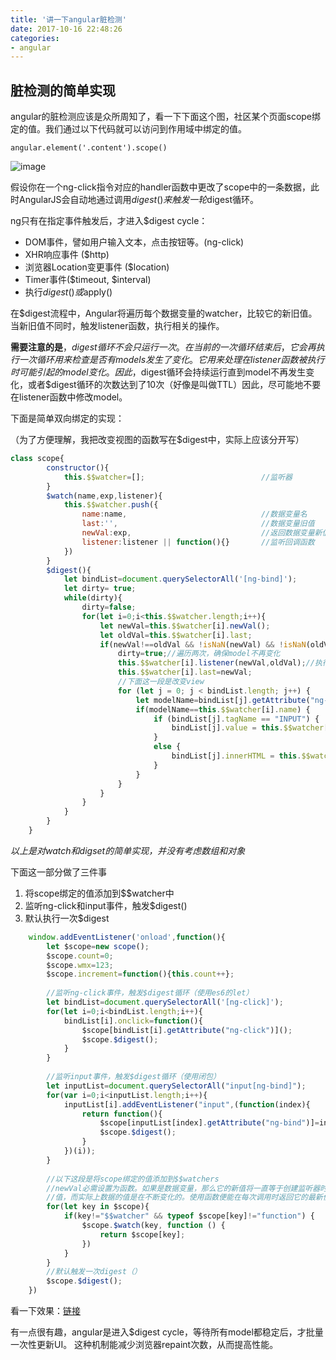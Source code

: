 ```yaml
---
title: '讲一下angular脏检测'
date: 2017-10-16 22:48:26
categories:
- angular
---
```

## 脏检测的简单实现
angular的脏检测应该是众所周知了，看一下下面这个图，社区某个页面scope绑定的值。我们通过以下代码就可以访问到作用域中绑定的值。

```
angular.element('.content').scope()

```
![image](../../../../upload/ngWatchers.jpg)

假设你在一个ng-click指令对应的handler函数中更改了scope中的一条数据，此时AngularJS会自动地通过调用$digest()来触发一轮$digest循环。

ng只有在指定事件触发后，才进入$digest cycle：

- DOM事件，譬如用户输入文本，点击按钮等。(ng-click)
- XHR响应事件 ($http)
- 浏览器Location变更事件 ($location)
- Timer事件($timeout, $interval)
- 执行$digest()或$apply()

在$digest流程中，Angular将遍历每个数据变量的watcher，比较它的新旧值。当新旧值不同时，触发listener函数，执行相关的操作。

**需要注意的是**，$digest循环不会只运行一次。在当前的一次循环结束后，它会再执行一次循环用来检查是否有models发生了变化。它用来处理在listener函数被执行时可能引起的model变化。因此，$digest循环会持续运行直到model不再发生变化，或者$digest循环的次数达到了10次（好像是叫做TTL）因此，尽可能地不要在listener函数中修改model。

下面是简单双向绑定的实现：

（为了方便理解，我把改变视图的函数写在$digest中，实际上应该分开写）

```javascript
class scope{
        constructor(){
            this.$$watcher=[];                          //监听器
        }
        $watch(name,exp,listener){
            this.$$watcher.push({
                name:name,                              //数据变量名
                last:'',                                //数据变量旧值
                newVal:exp,                             //返回数据变量新值的函数
                listener:listener || function(){}       //监听回调函数
            })
        }
        $digest(){
            let bindList=document.querySelectorAll('[ng-bind]');
            let dirty= true;
            while(dirty){
                dirty=false;
                for(let i=0;i<this.$$watcher.length;i++){
                    let newVal=this.$$watcher[i].newVal();
                    let oldVal=this.$$watcher[i].last;
                    if(newVal!==oldVal && !isNaN(newVal) && !isNaN(oldVal)){
                        dirty=true;//遍历两次，确保model不再变化
                        this.$$watcher[i].listener(newVal,oldVal);//执行监听函数
                        this.$$watcher[i].last=newVal;
                        //下面这一段是改变view
                        for (let j = 0; j < bindList.length; j++) {
                            let modelName=bindList[j].getAttribute("ng-bind");
                            if(modelName==this.$$watcher[i].name) {
                                if (bindList[j].tagName == "INPUT") {
                                    bindList[j].value = this.$$watcher[i].newVal();
                                }
                                else {
                                    bindList[j].innerHTML = this.$$watcher[i].newVal()
                                }
                            }
                        }
                    }
                }
            }
        }
    }
```
*以上是对$watch和$digset的简单实现，并没有考虑数组和对象*

下面这一部分做了三件事
1. 将scope绑定的值添加到$$watcher中
2. 监听ng-click和input事件，触发$digest()
3. 默认执行一次$digest
```javascript
    window.addEventListener('onload',function(){
        let $scope=new scope();
        $scope.count=0;
        $scope.wmx=123;
        $scope.increment=function(){this.count++};
        
        //监听ng-click事件，触发$digest循环（使用es6的let）
        let bindList=document.querySelectorAll('[ng-click]');
        for(let i=0;i<bindList.length;i++){
            bindList[i].onclick=function(){
                $scope[bindList[i].getAttribute("ng-click")]();
                $scope.$digest(); 
            }
        }
        
        //监听input事件，触发$digest循环（使用闭包）
        let inputList=document.querySelectorAll("input[ng-bind]");         
        for(var i=0;i<inputList.length;i++){
            inputList[i].addEventListener("input",(function(index){
                return function(){
                    $scope[inputList[index].getAttribute("ng-bind")]=inputList[index].value;
                    $scope.$digest();
                }
            })(i));
        }
        
        //以下这段是将scope绑定的值添加到$$watchers
        //newVal必需设置为函数。如果是数据变量，那么它的新值将一直等于创建监听器时绑定的
        //值，而实际上数据的值是在不断变化的。使用函数便能在每次调用时返回它的最新值。
        for(let key in $scope){
            if(key!="$$watcher" && typeof $scope[key]!="function") { 
                $scope.$watch(key, function () {
                    return $scope[key];
                })
            }
        }
        //默认触发一次digest（）
        $scope.$digest();
    })
```
看一下效果：[链接](../../../../upload/dirty.html)

有一点很有趣，angular是进入$digest cycle，等待所有model都稳定后，才批量一次性更新UI。
这种机制能减少浏览器repaint次数，从而提高性能。
